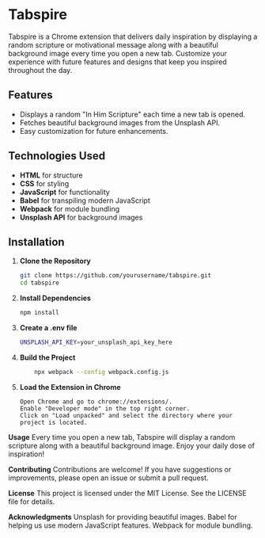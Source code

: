 # Tabspire

Tabspire is a Chrome extension that delivers daily inspiration by displaying a random scripture or motivational message along with a beautiful background image every time you open a new tab. Customize your experience with future features and designs that keep you inspired throughout the day.

## Features

- Displays a random "In Him Scripture" each time a new tab is opened.
- Fetches beautiful background images from the Unsplash API.
- Easy customization for future enhancements.

## Technologies Used

- **HTML** for structure
- **CSS** for styling
- **JavaScript** for functionality
- **Babel** for transpiling modern JavaScript
- **Webpack** for module bundling
- **Unsplash API** for background images

## Installation

1. **Clone the Repository**

   ```bash
   git clone https://github.com/yourusername/tabspire.git
   cd tabspire
   ```

2. **Install Dependencies**

   ```bash
   npm install
   ```

3. **Create a .env file**

   ```bash
   UNSPLASH_API_KEY=your_unsplash_api_key_here
   ```

4. **Build the Project**

   ```bash
       npx webpack --config webpack.config.js
   ```

5. **Load the Extension in Chrome**
   ```
   Open Chrome and go to chrome://extensions/.
   Enable "Developer mode" in the top right corner.
   Click on "Load unpacked" and select the directory where your project is located.
   ```

**Usage**
Every time you open a new tab, Tabspire will display a random scripture along with a beautiful background image. Enjoy your daily dose of inspiration!

**Contributing**
Contributions are welcome! If you have suggestions or improvements, please open an issue or submit a pull request.

**License**
This project is licensed under the MIT License. See the LICENSE file for details.

**Acknowledgments**
Unsplash for providing beautiful images.
Babel for helping us use modern JavaScript features.
Webpack for module bundling.
